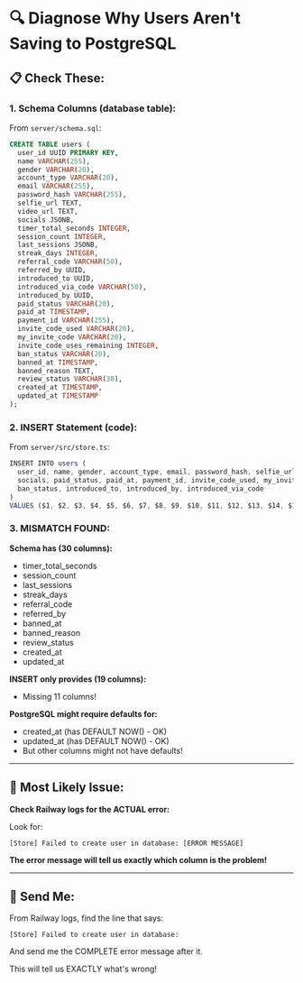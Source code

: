# 🔍 Diagnose Why Users Aren't Saving to PostgreSQL

## 📋 **Check These:**

### **1. Schema Columns (database table):**

From `server/schema.sql`:
```sql
CREATE TABLE users (
  user_id UUID PRIMARY KEY,
  name VARCHAR(255),
  gender VARCHAR(20),
  account_type VARCHAR(20),
  email VARCHAR(255),
  password_hash VARCHAR(255),
  selfie_url TEXT,
  video_url TEXT,
  socials JSONB,
  timer_total_seconds INTEGER,
  session_count INTEGER,
  last_sessions JSONB,
  streak_days INTEGER,
  referral_code VARCHAR(50),
  referred_by UUID,
  introduced_to UUID,
  introduced_via_code VARCHAR(50),
  introduced_by UUID,
  paid_status VARCHAR(20),
  paid_at TIMESTAMP,
  payment_id VARCHAR(255),
  invite_code_used VARCHAR(20),
  my_invite_code VARCHAR(20),
  invite_code_uses_remaining INTEGER,
  ban_status VARCHAR(20),
  banned_at TIMESTAMP,
  banned_reason TEXT,
  review_status VARCHAR(30),
  created_at TIMESTAMP,
  updated_at TIMESTAMP
);
```

### **2. INSERT Statement (code):**

From `server/src/store.ts`:
```typescript
INSERT INTO users (
  user_id, name, gender, account_type, email, password_hash, selfie_url, video_url, 
  socials, paid_status, paid_at, payment_id, invite_code_used, my_invite_code, invite_code_uses_remaining,
  ban_status, introduced_to, introduced_by, introduced_via_code
)
VALUES ($1, $2, $3, $4, $5, $6, $7, $8, $9, $10, $11, $12, $13, $14, $15, $16, $17, $18, $19)
```

### **3. MISMATCH FOUND:**

**Schema has (30 columns):**
- timer_total_seconds
- session_count
- last_sessions
- streak_days
- referral_code
- referred_by
- banned_at
- banned_reason
- review_status
- created_at
- updated_at

**INSERT only provides (19 columns):**
- Missing 11 columns!

**PostgreSQL might require defaults for:**
- created_at (has DEFAULT NOW() - OK)
- updated_at (has DEFAULT NOW() - OK)
- But other columns might not have defaults!

---

## 🔴 **Most Likely Issue:**

**Check Railway logs for the ACTUAL error:**

Look for:
```
[Store] Failed to create user in database: [ERROR MESSAGE]
```

**The error message will tell us exactly which column is the problem!**

---

## 📝 **Send Me:**

From Railway logs, find the line that says:
```
[Store] Failed to create user in database:
```

And send me the COMPLETE error message after it.

This will tell us EXACTLY what's wrong!

